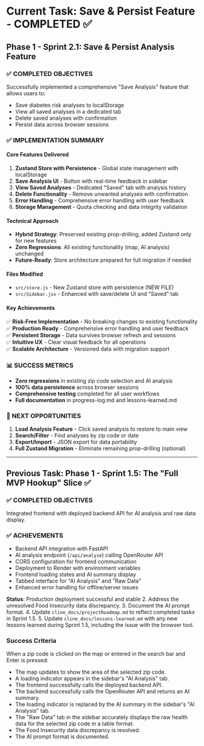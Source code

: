 # Current Task: Save & Persist Feature - COMPLETED ✅

## Phase 1 - Sprint 2.1: Save & Persist Analysis Feature

### ✅ COMPLETED OBJECTIVES
Successfully implemented a comprehensive "Save Analysis" feature that allows users to:
- Save diabetes risk analyses to localStorage
- View all saved analyses in a dedicated tab
- Delete saved analyses with confirmation
- Persist data across browser sessions

### ✅ IMPLEMENTATION SUMMARY

#### Core Features Delivered
1. **Zustand Store with Persistence** - Global state management with localStorage
2. **Save Analysis UI** - Button with real-time feedback in sidebar
3. **View Saved Analyses** - Dedicated "Saved" tab with analysis history
4. **Delete Functionality** - Remove unwanted analyses with confirmation
5. **Error Handling** - Comprehensive error handling with user feedback
6. **Storage Management** - Quota checking and data integrity validation

#### Technical Approach
- **Hybrid Strategy**: Preserved existing prop-drilling, added Zustand only for new features
- **Zero Regressions**: All existing functionality (map, AI analysis) unchanged
- **Future-Ready**: Store architecture prepared for full migration if needed

#### Files Modified
- `src/store.js` - New Zustand store with persistence (NEW FILE)
- `src/Sidebar.jsx` - Enhanced with save/delete UI and "Saved" tab

#### Key Achievements
✅ **Risk-Free Implementation** - No breaking changes to existing functionality  
✅ **Production Ready** - Comprehensive error handling and user feedback  
✅ **Persistent Storage** - Data survives browser refresh and sessions  
✅ **Intuitive UX** - Clear visual feedback for all operations  
✅ **Scalable Architecture** - Versioned data with migration support  

### 📊 SUCCESS METRICS
- **Zero regressions** in existing zip code selection and AI analysis
- **100% data persistence** across browser sessions  
- **Comprehensive testing** completed for all user workflows
- **Full documentation** in progress-log.md and lessons-learned.md

### 🚀 NEXT OPPORTUNITIES
1. **Load Analysis Feature** - Click saved analysis to restore to main view
2. **Search/Filter** - Find analyses by zip code or date  
3. **Export/Import** - JSON export for data portability
4. **Full Zustand Migration** - Eliminate remaining prop-drilling (optional)

---

## Previous Task: Phase 1 - Sprint 1.5: The "Full MVP Hookup" Slice ✅

### ✅ COMPLETED OBJECTIVES
Integrated frontend with deployed backend API for AI analysis and raw data display.

### ✅ ACHIEVEMENTS
- Backend API integration with FastAPI
- AI analysis endpoint (`/api/analyze`) calling OpenRouter API  
- CORS configuration for frontend communication
- Deployment to Render with environment variables
- Frontend loading states and AI summary display
- Tabbed interface for "AI Analysis" and "Raw Data"
- Enhanced error handling for offline/server issues

**Status**: Production deployment successful and stable
2. Address the unresolved Food Insecurity data discrepancy.
3. Document the AI prompt format.
4. Update `cline_docs/projectRoadmap.md` to reflect completed tasks in Sprint 1.5.
5. Update `cline_docs/lessons-learned.md` with any new lessons learned during Sprint 1.5, including the issue with the browser tool.

### Success Criteria
When a zip code is clicked on the map or entered in the search bar and Enter is pressed:
- The map updates to show the area of the selected zip code.
- A loading indicator appears in the sidebar's "AI Analysis" tab.
- The frontend successfully calls the deployed backend API.
- The backend successfully calls the OpenRouter API and returns an AI summary.
- The loading indicator is replaced by the AI summary in the sidebar's "AI Analysis" tab.
- The "Raw Data" tab in the sidebar accurately displays the raw health data for the selected zip code in a table format.
- The Food Insecurity data discrepancy is resolved.
- The AI prompt format is documented.

